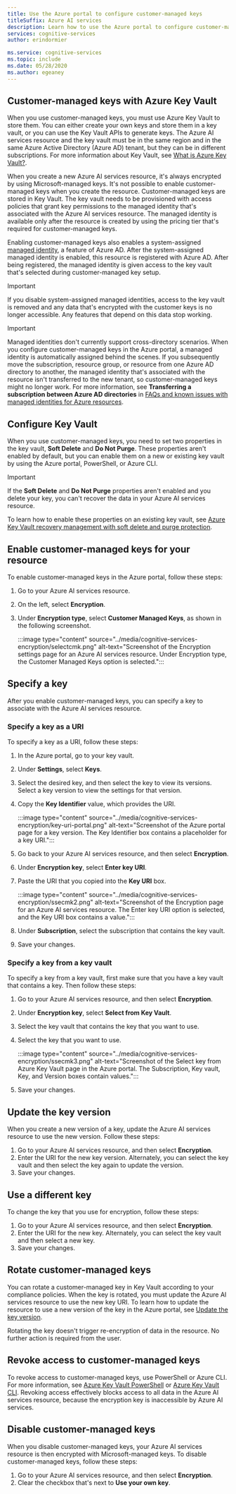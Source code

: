 ```yaml
---
title: Use the Azure portal to configure customer-managed keys
titleSuffix: Azure AI services
description: Learn how to use the Azure portal to configure customer-managed keys with Azure Key Vault. Customer-managed keys enable you to create, rotate, disable, and revoke access controls.
services: cognitive-services
author: erindormier

ms.service: cognitive-services
ms.topic: include
ms.date: 05/28/2020
ms.author: egeaney
---
```


## Customer-managed keys with Azure Key Vault

When you use customer-managed keys, you must use Azure Key Vault to store them. You can either create your own keys and store them in a key vault, or you can use the Key Vault APIs to generate keys. The Azure AI services resource and the key vault must be in the same region and in the same Azure Active Directory (Azure AD) tenant, but they can be in different subscriptions. For more information about Key Vault, see [What is Azure Key Vault?](../../key-vault/general/overview.md).

When you create a new Azure AI services resource, it's always encrypted by using Microsoft-managed keys. It's not possible to enable customer-managed keys when you create the resource. Customer-managed keys are stored in Key Vault. The key vault needs to be provisioned with access policies that grant key permissions to the managed identity that's associated with the Azure AI services resource. The managed identity is available only after the resource is created by using the pricing tier that's required for customer-managed keys.

Enabling customer-managed keys also enables a system-assigned [managed identity](../../active-directory/managed-identities-azure-resources/overview.md), a feature of Azure AD. After the system-assigned managed identity is enabled, this resource is registered with Azure AD. After being registered, the managed identity is given access to the key vault that's selected during customer-managed key setup. 

> [!IMPORTANT]
> If you disable system-assigned managed identities, access to the key vault is removed and any data that's encrypted with the customer keys is no longer accessible. Any features that depend on this data stop working.

> [!IMPORTANT]
> Managed identities don't currently support cross-directory scenarios. When you configure customer-managed keys in the Azure portal, a managed identity is automatically assigned behind the scenes. If you subsequently move the subscription, resource group, or resource from one Azure AD directory to another, the managed identity that's associated with the resource isn't transferred to the new tenant, so customer-managed keys might no longer work. For more information, see **Transferring a subscription between Azure AD directories** in [FAQs and known issues with managed identities for Azure resources](../../active-directory/managed-identities-azure-resources/known-issues.md#transferring-a-subscription-between-azure-ad-directories).  

## Configure Key Vault

When you use customer-managed keys, you need to set two properties in the key vault, **Soft Delete** and **Do Not Purge**. These properties aren't enabled by default, but you can enable them on a new or existing key vault by using the Azure portal, PowerShell, or Azure CLI.

> [!IMPORTANT]
> If the **Soft Delete** and **Do Not Purge** properties aren't enabled and you delete your key, you can't recover the data in your Azure AI services resource.

To learn how to enable these properties on an existing key vault, see [Azure Key Vault recovery management with soft delete and purge protection](../../key-vault/general/key-vault-recovery.md).

## Enable customer-managed keys for your resource

To enable customer-managed keys in the Azure portal, follow these steps:

1. Go to your Azure AI services resource.
1. On the left, select **Encryption**.
1. Under **Encryption type**, select **Customer Managed Keys**, as shown in the following screenshot.

   :::image type="content" source="../media/cognitive-services-encryption/selectcmk.png" alt-text="Screenshot of the Encryption settings page for an Azure AI services resource. Under Encryption type, the Customer Managed Keys option is selected.":::

## Specify a key

After you enable customer-managed keys, you can specify a key to associate with the Azure AI services resource.

### Specify a key as a URI

To specify a key as a URI, follow these steps:

1. In the Azure portal, go to your key vault.
1. Under **Settings**, select **Keys**.
1. Select the desired key, and then select the key to view its versions. Select a key version to view the settings for that version.
1. Copy the **Key Identifier** value, which provides the URI.

   :::image type="content" source="../media/cognitive-services-encryption/key-uri-portal.png" alt-text="Screenshot of the Azure portal page for a key version. The Key Identifier box contains a placeholder for a key URI.":::

1. Go back to your Azure AI services resource, and then select **Encryption**.
1. Under **Encryption key**, select **Enter key URI**.
1. Paste the URI that you copied into the **Key URI** box.

   :::image type="content" source="../media/cognitive-services-encryption/ssecmk2.png" alt-text="Screenshot of the Encryption page for an Azure AI services resource. The Enter key URI option is selected, and the Key URI box contains a value.":::

1. Under **Subscription**, select the subscription that contains the key vault.
1. Save your changes.

### Specify a key from a key vault

To specify a key from a key vault, first make sure that you have a key vault that contains a key. Then follow these steps:

1. Go to your Azure AI services resource, and then select **Encryption**.
1. Under **Encryption key**, select **Select from Key Vault**.
1. Select the key vault that contains the key that you want to use.
1. Select the key that you want to use.

   :::image type="content" source="../media/cognitive-services-encryption/ssecmk3.png" alt-text="Screenshot of the Select key from Azure Key Vault page in the Azure portal. The Subscription, Key vault, Key, and Version boxes contain values.":::

1. Save your changes.

## Update the key version

When you create a new version of a key, update the Azure AI services resource to use the new version. Follow these steps:

1. Go to your Azure AI services resource, and then select **Encryption**.
1. Enter the URI for the new key version. Alternately, you can select the key vault and then select the key again to update the version.
1. Save your changes.

## Use a different key

To change the key that you use for encryption, follow these steps:

1. Go to your Azure AI services resource, and then select **Encryption**.
1. Enter the URI for the new key. Alternately, you can select the key vault and then select a new key.
1. Save your changes.

## Rotate customer-managed keys

You can rotate a customer-managed key in Key Vault according to your compliance policies. When the key is rotated, you must update the Azure AI services resource to use the new key URI. To learn how to update the resource to use a new version of the key in the Azure portal, see [Update the key version](#update-the-key-version).

Rotating the key doesn't trigger re-encryption of data in the resource. No further action is required from the user.

## Revoke access to customer-managed keys

To revoke access to customer-managed keys, use PowerShell or Azure CLI. For more information, see [Azure Key Vault PowerShell](/powershell/module/az.keyvault//) or [Azure Key Vault CLI](/cli/azure/keyvault). Revoking access effectively blocks access to all data in the Azure AI services resource, because the encryption key is inaccessible by Azure AI services.

## Disable customer-managed keys

When you disable customer-managed keys, your Azure AI services resource is then encrypted with Microsoft-managed keys. To disable customer-managed keys, follow these steps:

1. Go to your Azure AI services resource, and then select **Encryption**.
1. Clear the checkbox that's next to **Use your own key**.

